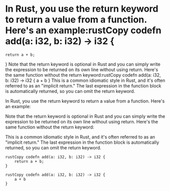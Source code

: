 

# In Rust, you use the return keyword to return a value from a function. Here's an example:rustCopy codefn add(a: i32, b: i32) -> i32 {
    return a + b;
}
Note that the return keyword is optional in Rust and you can simply write the expression to be returned on its own line without using return. Here's the same function without the return keyword:rustCopy codefn add(a: i32, b: i32) -> i32 {
    a + b
}
This is a common idiomatic style in Rust, and it's often referred to as an "implicit return." The last expression in the function block is automatically returned, so you can omit the return keyword.

In Rust, you use the return keyword to return a value from a function. Here's an example:

Note that the return keyword is optional in Rust and you can simply write the expression to be returned on its own line without using return. Here's the same function without the return keyword:

This is a common idiomatic style in Rust, and it's often referred to as an "implicit return." The last expression in the function block is automatically returned, so you can omit the return keyword.
```
rustCopy codefn add(a: i32, b: i32) -> i32 {
    return a + b;
}

```
```
rustCopy codefn add(a: i32, b: i32) -> i32 {
    a + b
}

```
